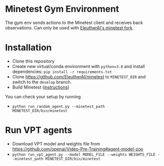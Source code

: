 # Minetest Gym Environment

The gym env sends actions to the Minetest client and receives back  observations.
Can only be used with [EleutherAI's minetest fork](https://github.com/EleutherAI/minetest).

# Installation

- Clone this repository
- Create new virtual/conda environment with `python=3.8` and install dependencies: `pip install -r requirements.txt`
- Clone https://github.com/EleutherAI/minetest to `MINETEST_DIR` and switch to the `develop` branch.
- Build Minetest ([instructions](https://github.com/EleutherAI/minetest#compiling))

You can check your setup by running
- `python run_random_agent.py --minetest_path MINETEST_DIR/bin/minetest`

# Run VPT agents

- Download VPT model and weights file from https://github.com/openai/Video-Pre-Training#agent-model-zoo
- `python run_vpt_agent.py --model MODEL_FILE --weights WEIGHTS_FILE --minetest_path MINETEST_DIR/bin/minetest`

